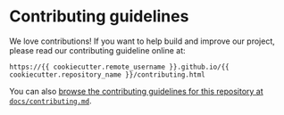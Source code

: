 # Contributing guidelines

We love contributions! If you want to help build and improve our project, please read
our contributing guideline online at:

`https://{{ cookiecutter.remote_username }}.github.io/{{ cookiecutter.repository_name }}/contributing.html`

You can also [browse the contributing guidelines for this repository at
`docs/contributing.md`](./docs/contributing.md).
